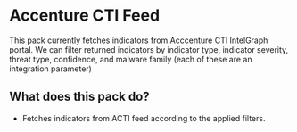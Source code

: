 # **Accenture CTI Feed**
 
This pack currently fetches indicators from Acccenture CTI IntelGraph portal. We can filter returned indicators by indicator type, indicator severity, threat type, confidence, and malware family (each of these are an integration parameter)
## **What does this pack do?**
- Fetches indicators from ACTI feed according to the applied filters.